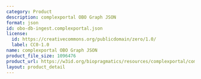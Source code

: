 ```yaml
---
category: Product
description: complexportal OBO Graph JSON
format: json
id: obo-db-ingest.complexportal.json
license:
  id: https://creativecommons.org/publicdomain/zero/1.0/
  label: CC0-1.0
name: complexportal OBO Graph JSON
product_file_size: 1096476
product_url: https://w3id.org/biopragmatics/resources/complexportal/complexportal.json
layout: product_detail
---
```

